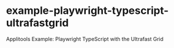 # example-playwright-typescript-ultrafastgrid
Applitools Example: Playwright TypeScript with the Ultrafast Grid
